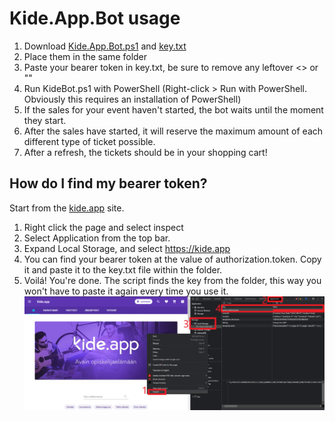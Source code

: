 # Kide.App.Bot usage

1. Download [Kide.App.Bot.ps1](https://gitlab.labranet.jamk.fi/AA3739/kide.app.bot-public/-/raw/main/Kide.App.Bot.ps1?inline=false) and [key.txt](https://gitlab.labranet.jamk.fi/AA3739/kide.app.bot-public/-/raw/main/key.txt?inline=false)
2. Place them in the same folder
3. Paste your bearer token in key.txt, be sure to remove any leftover <> or ""
4. Run KideBot.ps1 with PowerShell (Right-click > Run with PowerShell. Obviously this requires an installation of PowerShell)
5. If the sales for your event haven't started, the bot waits until the moment they start.
6. After the sales have started, it will reserve the maximum amount of each different type of ticket possible.
7. After a refresh, the tickets should be in your shopping cart!

## How do I find my bearer token?

Start from the [kide.app](https://kide.app/) site.

1. Right click the page and select inspect
2. Select Application from the top bar.
3. Expand Local Storage, and select https://kide.app
4. You can find your bearer token at the value of authorization.token. Copy it and paste it to the key.txt file within the folder. 
5. Voilá! You're done. The script finds the key from the folder, this way you won't have to paste it again every time you use it.
![ohje](./ohje.png)
